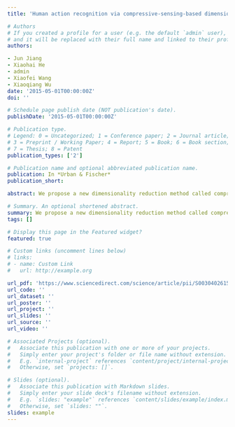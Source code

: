 ```yaml
---
title: 'Human action recognition via compressive-sensing-based dimensionality reduction'

# Authors
# If you created a profile for a user (e.g. the default `admin` user), write the username (folder name) here
# and it will be replaced with their full name and linked to their profile.
authors:

- Jun Jiang
- Xiaohai He
- admin
- Xiaofei Wang
- Xiaoqiang Wu
date: '2015-05-01T00:00:00Z'
doi: ''

# Schedule page publish date (NOT publication's date).
publishDate: '2015-05-01T00:00:00Z'

# Publication type.
# Legend: 0 = Uncategorized; 1 = Conference paper; 2 = Journal article;
# 3 = Preprint / Working Paper; 4 = Report; 5 = Book; 6 = Book section;
# 7 = Thesis; 8 = Patent
publication_types: ['2']

# Publication name and optional abbreviated publication name.
publication: In *Urban & Fischer*
publication_short: 

abstract: We propose a new dimensionality reduction method called compressive sensing with Gaussian mixture random matrix (CS-GMRM), in which a novel measurement matrix using Gaussian mixture distribution is constructed and is proved to satisfy the restricted isometry property. The CS-GMRM method projects high-dimensional vector spaces into low-dimensional ones via a single matrix multiplication. In particular, the proposed method removes the need of a training process, preserves the metric information of the original vector space, and requires a low level of computational complexity. We apply our method to the problem of recognizing human action from video sequences. Experimental results show that the proposed method is simultaneously highly effective and highly efficient for action recognition, and outperforms the state-of-the-art dimensionality reduction methods.

# Summary. An optional shortened abstract.
summary: We propose a new dimensionality reduction method called compressive sensing with Gaussian mixture random matrix (CS-GMRM), in which a novel measurement matrix using Gaussian mixture distribution is constructed and is proved to satisfy the restricted isometry property...
tags: []

# Display this page in the Featured widget?
featured: true

# Custom links (uncomment lines below)
# links:
# - name: Custom Link
#   url: http://example.org

url_pdf: 'https://www.sciencedirect.com/science/article/pii/S0030402615000911'
url_code: ''
url_dataset: ''
url_poster: ''
url_project: ''
url_slides: ''
url_source: ''
url_video: ''

# Associated Projects (optional).
#   Associate this publication with one or more of your projects.
#   Simply enter your project's folder or file name without extension.
#   E.g. `internal-project` references `content/project/internal-project/index.md`.
#   Otherwise, set `projects: []`.

# Slides (optional).
#   Associate this publication with Markdown slides.
#   Simply enter your slide deck's filename without extension.
#   E.g. `slides: "example"` references `content/slides/example/index.md`.
#   Otherwise, set `slides: ""`.
slides: example
---
```




